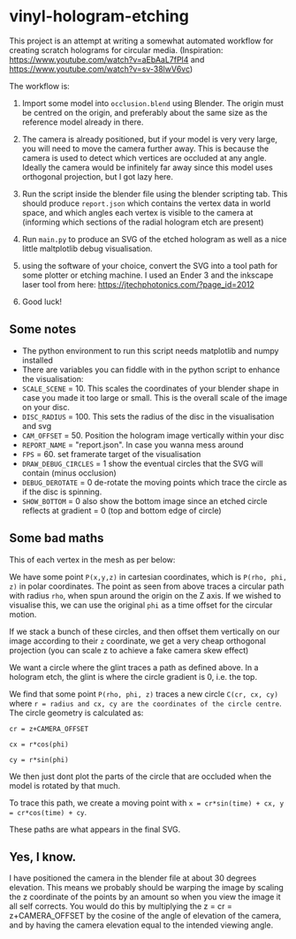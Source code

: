 # vinyl-hologram-etching

This project is an attempt at writing a somewhat automated workflow for creating scratch holograms for circular media. (Inspiration: https://www.youtube.com/watch?v=aEbAaL7fPl4 and https://www.youtube.com/watch?v=sv-38lwV6vc)

The workflow is:

1. Import some model into `occlusion.blend` using Blender. The origin must be centred on the origin, and preferably about the same size as the reference model already in there.
2. The camera is already positioned, but if your model is very very large, you will need to move the camera further away. This is because the camera is used to detect which vertices are occluded at any angle. Ideally the camera would be infinitely far away since this model uses orthogonal projection, but I got lazy here.
3. Run the script inside the blender file using the blender scripting tab. This should produce `report.json` which contains the vertex data in world space, and which angles each vertex is visible to the camera at (informing which sections of the radial hologram etch are present)
4. Run `main.py` to produce an SVG of the etched hologram as well as a nice little maltplotlib debug visualisation.

5. using the software of your choice, convert the SVG into a tool path for some plotter or etching machine. I used an Ender 3 and the inkscape laser tool from here: https://jtechphotonics.com/?page_id=2012

6. Good luck!

## Some notes
- The python environment to run this script needs matplotlib and numpy installed
- There are variables you can fiddle with in the python script to enhance the visualisation:
- `SCALE_SCENE` = 10. This scales the coordinates of your blender shape in case you made it too large or small. This is the overall scale of the image on your disc.
- `DISC_RADIUS` = 100. This sets the radius of the disc in the visualisation and svg
- `CAM_OFFSET` = 50. Position the hologram image vertically within your disc
- `REPORT_NAME` = "report.json". In case you wanna mess around
- `FPS` = 60. set framerate target of the visualisation
- `DRAW_DEBUG_CIRCLES` = 1 show the eventual circles that the SVG will contain (minus occlusion)
- `DEBUG_DEROTATE` = 0 de-rotate the moving points which trace the circle as if the disc is spinning.
- `SHOW_BOTTOM` = 0 also show the bottom image since an etched circle reflects at gradient = 0 (top and bottom edge of circle)


## Some bad maths
This of each vertex in the mesh as per below:

We have some point `P(x,y,z)` in cartesian coordinates, which is `P(rho, phi, z)` in polar coordinates.
The point as seen from above traces a circular path with radius `rho`, when spun around the origin on the Z axis. If we wished to visualise this, we can use the original `phi` as a time offset for the circular motion.

If we stack a bunch of these circles, and then offset them vertically on our image according to their `z` coordinate, we get a very cheap orthogonal projection (you can scale z to achieve a fake camera skew effect)

We want a circle where the glint traces a path as defined above. In a hologram etch, the glint is where the circle gradient is 0, i.e. the top.

We find that some point `P(rho, phi, z)` traces a new circle `C(cr, cx, cy)` where `r = radius and cx, cy are the coordinates of the circle centre`. The circle geometry is calculated as:

`cr = z+CAMERA_OFFSET`

`cx = r*cos(phi)`

`cy = r*sin(phi)`

We then just dont plot the parts of the circle that are occluded when the model is rotated by that much.

To trace this path, we create a moving point with `x = cr*sin(time) + cx, y = cr*cos(time) + cy`. 

These paths are what appears in the final SVG.

## Yes, I know.

I have positioned the camera in the blender file at about 30 degrees elevation. This means we probably should be warping the image by scaling the z coordinate of the points by an amount so when you view the image it all self corrects. You would do this by multiplying the z = cr = z+CAMERA_OFFSET by the cosine of the angle of elevation of the camera, and by having the camera elevation equal to the intended viewing angle.

